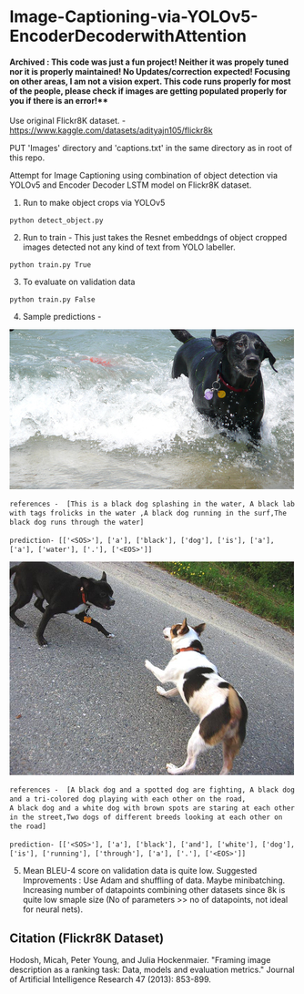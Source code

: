 # Image-Captioning-via-YOLOv5-EncoderDecoderwithAttention

#### Archived : This code was just a fun project! Neither it was propely tuned nor it is properly maintained! No Updates/correction expected! Focusing on other areas, I am not a vision expert. This code runs properly for most of the people, please check if images are getting populated properly for you if there is an error!**


Use original Flickr8K dataset. - https://www.kaggle.com/datasets/adityajn105/flickr8k 

PUT 'Images' directory and 'captions.txt' in the same directory as in root of this repo.


Attempt for Image Captioning using combination of object detection via YOLOv5 and Encoder Decoder LSTM model on Flickr8K dataset.

1. Run to make object crops via YOLOv5
```
python detect_object.py
```
2. Run to train - This just takes the Resnet embeddngs of object cropped images detected not any kind of text from YOLO labeller.
```
python train.py True
```
3. To evaluate on validation data
```
python train.py False
```
4. Sample predictions - 

![2.jpg](https://github.com/akjayant/Image-Captioning-via-YOLOv5-EncoderDecoderwithAttention/blob/main/test_images/2.jpg)

```
references -  [This is a black dog splashing in the water, A black lab with tags frolicks in the water ,A black dog running in the surf,The black dog runs through the water]

prediction- [['<SOS>'], ['a'], ['black'], ['dog'], ['is'], ['a'], ['a'], ['water'], ['.'], ['<EOS>']]
```

![1.jpg](https://github.com/akjayant/Image-Captioning-via-YOLOv5-EncoderDecoderwithAttention/blob/main/test_images/1.jpg)
```
references -  [A black dog and a spotted dog are fighting, A black dog and a tri-colored dog playing with each other on the road,
A black dog and a white dog with brown spots are staring at each other in the street,Two dogs of different breeds looking at each other on the road]

prediction- [['<SOS>'], ['a'], ['black'], ['and'], ['white'], ['dog'], ['is'], ['running'], ['through'], ['a'], ['.'], ['<EOS>']]
```
 5. Mean BLEU-4 score on validation data is quite low. Suggested Improvements : Use Adam and shuffling of data. Maybe minibatching. Increasing number of datapoints combining other datasets since 8k is quite low smaple size (No of parameters >> no of datapoints, not ideal for neural nets).


## Citation (Flickr8K Dataset)

Hodosh, Micah, Peter Young, and Julia Hockenmaier. "Framing image description as a ranking task: Data, models and evaluation metrics." Journal of Artificial Intelligence Research 47 (2013): 853-899.


